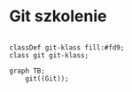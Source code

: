 # Git szkolenie

```mermaid

classDef git-klass fill:#fd9;
class git git-klass;

graph TB;
    git((Git));
```
